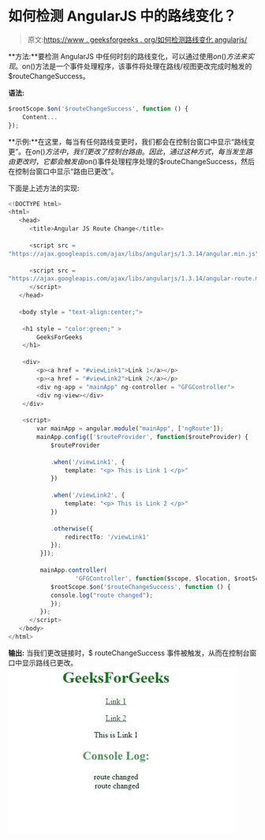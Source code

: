 # 如何检测 AngularJS 中的路线变化？

> 原文:[https://www . geeksforgeeks . org/如何检测路线变化 angularjs/](https://www.geeksforgeeks.org/how-to-detect-a-route-change-in-angularjs/)

**方法:**要检测 AngularJS 中任何时刻的路线变化，可以通过使用$on()方法来实现。$on()方法是一个事件处理程序，该事件将处理在路线/视图更改完成时触发的$routeChangeSuccess。

**语法:**

```ts
$rootScope.$on('$routeChangeSuccess', function () {
    Content...
});

```

**示例:**在这里，每当有任何路线变更时，我们都会在控制台窗口中显示“路线变更”。在$on()方法中，我们更改了控制台路由。因此，通过这种方式，每当发生路由更改时，它都会触发由$on()事件处理程序处理的$routeChangeSuccess，然后在控制台窗口中显示“路由已更改”。

下面是上述方法的实现:

```ts
<!DOCTYPE html>
<html>
   <head>
      <title>Angular JS Route Change</title>

      <script src = 
"https://ajax.googleapis.com/ajax/libs/angularjs/1.3.14/angular.min.js"></script>

      <script src = 
"https://ajax.googleapis.com/ajax/libs/angularjs/1.3.14/angular-route.min.js">
      </script>
   </head>

   <body style = "text-align:center;">  

    <h1 style = "color:green;" >  
        GeeksForGeeks  
    </h1> 

    <div>
        <p><a href = "#viewLink1">Link 1</a></p>
        <p><a href = "#viewLink2">Link 2</a></p>
        <div ng-app = "mainApp" ng-controller = "GFGController">
        <div ng-view></div>
    </div>

    <script>
        var mainApp = angular.module("mainApp", ['ngRoute']);
        mainApp.config(['$routeProvider', function($routeProvider) {
            $routeProvider

            .when('/viewLink1', {
                template: "<p> This is Link 1 </p>"
            })

            .when('/viewLink2', {
                template: "<p> This is Link 2 </p>"
            })

            .otherwise({
                redirectTo: '/viewLink1'
            });
         }]);

         mainApp.controller(
                   'GFGController', function($scope, $location, $rootScope) {
            $rootScope.$on('$routeChangeSuccess', function () {
            console.log("route changed");
            });
         });
      </script>
   </body>
</html>
```

**输出:**
当我们更改链接时，$ routeChangeSuccess 事件被触发，从而在控制台窗口中显示路线已更改。
![](img/c42e076def318334afbaf18bf222441c.png)
